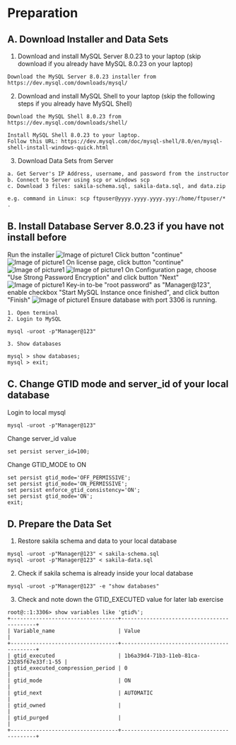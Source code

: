 # Preparation
## A. Download Installer and Data Sets
1. Download and install MySQL Server 8.0.23 to your laptop (skip download if you already have MySQL 8.0.23 on your laptop)
```
Download the MySQL Server 8.0.23 installer from https://dev.mysql.com/downloads/mysql/
```
2. Download and install MySQL Shell to your laptop (skip the following steps if you already have MySQL Shell)
```
Download the MySQL Shell 8.0.23 from https://dev.mysql.com/downloads/shell/

Install MySQL Shell 8.0.23 to your laptop.
Follow this URL: https://dev.mysql.com/doc/mysql-shell/8.0/en/mysql-shell-install-windows-quick.html
```
3. Download Data Sets from Server
```
a. Get Server's IP Address, username, and password from the instructor
b. Connect to Server using scp or windows scp
c. Download 3 files: sakila-schema.sql, sakila-data.sql, and data.zip

e.g. command in Linux: scp ftpuser@yyyy.yyyy.yyyy.yyy:/home/ftpuser/* .
```
## B. Install Database Server 8.0.23 if you have not install before
Run the installer
![Image of picture1](https://github.com/tripplea-sg/MySQL_Heatwave_Workshop/blob/main/Lab-0/Screenshot%202021-02-18%20at%202.30.39%20PM.png)
Click button "continue"
![Image of picture1](https://github.com/tripplea-sg/MySQL_Heatwave_Workshop/blob/main/Lab-0/Screenshot%202021-02-18%20at%202.30.50%20PM.png)
On license page, click button "continue"
![Image of picture1](https://github.com/tripplea-sg/MySQL_Heatwave_Workshop/blob/main/Lab-0/Screenshot%202021-02-18%20at%202.31.07%20PM.png)
![Image of picture1](https://github.com/tripplea-sg/MySQL_Heatwave_Workshop/blob/main/Lab-0/Screenshot%202021-02-18%20at%202.32.16%20PM.png)
On Configuration page, choose "Use Strong Password Encryption" and click button "Next"
![Image of picture1](https://github.com/tripplea-sg/MySQL_Heatwave_Workshop/blob/main/Lab-0/Screenshot%202021-02-18%20at%202.32.30%20PM.png)
Key-in to-be "root password" as "Manager@123", enable checkbox "Start MySQL Instance once finished", and click button "Finish"
![Image of picture1](https://github.com/tripplea-sg/MySQL_Heatwave_Workshop/blob/main/Lab-0/Screenshot%202021-02-18%20at%202.32.57%20PM.png)
Ensure database with port 3306 is running.
```
1. Open terminal
2. Login to MySQL

mysql -uroot -p"Manager@123"

3. Show databases

mysql > show databases;
mysql > exit;

```
## C. Change GTID mode and server_id of your local database
Login to local mysql
```
mysql -uroot -p"Manager@123"
```
Change server_id value
```
set persist server_id=100;
```
Change GTID_MODE to ON
```
set persist gtid_mode='OFF_PERMISSIVE';
set persist gtid_mode='ON_PERMISSIVE';
set persist enforce_gtid_consistency='ON';
set persist gtid_mode='ON';
exit;
```

## D. Prepare the Data Set
1. Restore sakila schema and data to your local database
```
mysql -uroot -p"Manager@123" < sakila-schema.sql
mysql -uroot -p"Manager@123" < sakila-data.sql
```
2. Check if sakila schema is already inside your local database
```
mysql -uroot -p"Manager@123" -e "show databases"
```
3. Check and note down the GTID_EXECUTED value for later lab exercise
```
root@::1:3306> show variables like 'gtid%';
+----------------------------------+-------------------------------------------+
| Variable_name                    | Value                                     |
+----------------------------------+-------------------------------------------+
| gtid_executed                    | 1b6a39d4-71b3-11eb-81ca-23285f67e33f:1-55 |
| gtid_executed_compression_period | 0                                         |
| gtid_mode                        | ON                                        |
| gtid_next                        | AUTOMATIC                                 |
| gtid_owned                       |                                           |
| gtid_purged                      |                                           |
+----------------------------------+-------------------------------------------+
```
